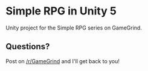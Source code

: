# Simple RPG in Unity 5
Unity project for the Simple RPG series on GameGrind.

## Questions?
Post on [/r/GameGrind](https://www.reddit.com/r/GameGrind/) and I'll get back to you!
